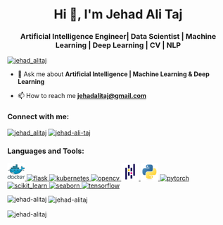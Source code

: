  <h1 align="center">Hi 👋, I'm Jehad Ali Taj</h1>
<h3 align="center">Artificial Intelligence Engineer| Data Scientist | Machine Learning | Deep Learning | CV | NLP</h3>

<p align="left"> <a href="https://twitter.com/jehad_alitaj" target="blank"><img src="https://img.shields.io/twitter/follow/jehad_alitaj?logo=twitter&style=for-the-badge" alt="jehad_alitaj" /></a> </p>

- 💬 Ask me about **Artificial Intelligence | Machine Learning & Deep Learning**

- 📫 How to reach me **jehadalitaj@gmail.com**

<h3 align="left">Connect with me:</h3>
<p align="left">
<a href="https://twitter.com/jehad_alitaj" target="blank"><img align="center" src="https://raw.githubusercontent.com/rahuldkjain/github-profile-readme-generator/master/src/images/icons/Social/twitter.svg" alt="jehad_alitaj" height="30" width="40" /></a>
<a href="https://linkedin.com/in/jehad-ali-taj" target="blank"><img align="center" src="https://raw.githubusercontent.com/rahuldkjain/github-profile-readme-generator/master/src/images/icons/Social/linked-in-alt.svg" alt="jehad-ali-taj" height="30" width="40" /></a>
</p>

<h3 align="left">Languages and Tools:</h3>
<p align="left"> <a href="https://www.docker.com/" target="_blank" rel="noreferrer"> <img src="https://raw.githubusercontent.com/devicons/devicon/master/icons/docker/docker-original-wordmark.svg" alt="docker" width="40" height="40"/> </a> <a href="https://flask.palletsprojects.com/" target="_blank" rel="noreferrer"> <img src="https://www.vectorlogo.zone/logos/pocoo_flask/pocoo_flask-icon.svg" alt="flask" width="40" height="40"/> </a> <a href="https://kubernetes.io" target="_blank" rel="noreferrer"> <img src="https://www.vectorlogo.zone/logos/kubernetes/kubernetes-icon.svg" alt="kubernetes" width="40" height="40"/> </a> <a href="https://opencv.org/" target="_blank" rel="noreferrer"> <img src="https://www.vectorlogo.zone/logos/opencv/opencv-icon.svg" alt="opencv" width="40" height="40"/> </a> <a href="https://pandas.pydata.org/" target="_blank" rel="noreferrer"> <img src="https://raw.githubusercontent.com/devicons/devicon/2ae2a900d2f041da66e950e4d48052658d850630/icons/pandas/pandas-original.svg" alt="pandas" width="40" height="40"/> </a> <a href="https://www.python.org" target="_blank" rel="noreferrer"> <img src="https://raw.githubusercontent.com/devicons/devicon/master/icons/python/python-original.svg" alt="python" width="40" height="40"/> </a> <a href="https://pytorch.org/" target="_blank" rel="noreferrer"> <img src="https://www.vectorlogo.zone/logos/pytorch/pytorch-icon.svg" alt="pytorch" width="40" height="40"/> </a> <a href="https://scikit-learn.org/" target="_blank" rel="noreferrer"> <img src="https://upload.wikimedia.org/wikipedia/commons/0/05/Scikit_learn_logo_small.svg" alt="scikit_learn" width="40" height="40"/> </a> <a href="https://seaborn.pydata.org/" target="_blank" rel="noreferrer"> <img src="https://seaborn.pydata.org/_images/logo-mark-lightbg.svg" alt="seaborn" width="40" height="40"/> </a> <a href="https://www.tensorflow.org" target="_blank" rel="noreferrer"> <img src="https://www.vectorlogo.zone/logos/tensorflow/tensorflow-icon.svg" alt="tensorflow" width="40" height="40"/> </a> </p>

<p><img align="left" src="https://github-readme-stats.vercel.app/api/top-langs?username=jehad-alitaj&show_icons=true&locale=en&layout=compact" alt="jehad-alitaj" /></p>

<p>&nbsp;<img align="center" src="https://github-readme-stats.vercel.app/api?username=jehad-alitaj&show_icons=true&locale=en" alt="jehad-alitaj" /></p>

<p><img align="center" src="https://github-readme-streak-stats.herokuapp.com/?user=jehad-alitaj&" alt="jehad-alitaj" /></p>
